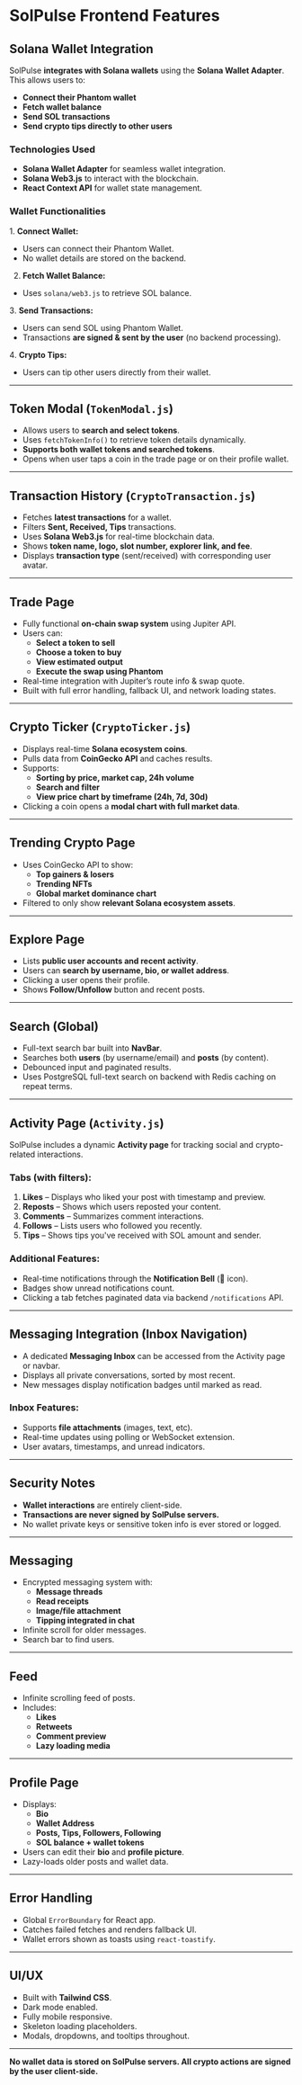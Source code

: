 # SolPulse Frontend Features

## Solana Wallet Integration
SolPulse **integrates with Solana wallets** using the **Solana Wallet Adapter**. This allows users to:
- **Connect their Phantom wallet**
- **Fetch wallet balance**
- **Send SOL transactions**
- **Send crypto tips directly to other users**

### Technologies Used
- **Solana Wallet Adapter** for seamless wallet integration.
- **Solana Web3.js** to interact with the blockchain.
- **React Context API** for wallet state management.

### Wallet Functionalities
1️. **Connect Wallet:**  
- Users can connect their Phantom Wallet.
- No wallet details are stored on the backend.

2. **Fetch Wallet Balance:**  
- Uses `solana/web3.js` to retrieve SOL balance.

3️. **Send Transactions:**  
- Users can send SOL using Phantom Wallet.
- Transactions **are signed & sent by the user** (no backend processing).

4️. **Crypto Tips:**  
- Users can tip other users directly from their wallet.

---

## Token Modal (`TokenModal.js`)
- Allows users to **search and select tokens**.
- Uses `fetchTokenInfo()` to retrieve token details dynamically.
- **Supports both wallet tokens and searched tokens**.
- Opens when user taps a coin in the trade page or on their profile wallet.

---

## Transaction History (`CryptoTransaction.js`)
- Fetches **latest transactions** for a wallet.
- Filters **Sent, Received, Tips** transactions.
- Uses **Solana Web3.js** for real-time blockchain data.
- Shows **token name, logo, slot number, explorer link, and fee**.
- Displays **transaction type** (sent/received) with corresponding user avatar.

---

## Trade Page
- Fully functional **on-chain swap system** using Jupiter API.
- Users can:
  - **Select a token to sell**
  - **Choose a token to buy**
  - **View estimated output**
  - **Execute the swap using Phantom**
- Real-time integration with Jupiter’s route info & swap quote.
- Built with full error handling, fallback UI, and network loading states.

---

## Crypto Ticker (`CryptoTicker.js`)
- Displays real-time **Solana ecosystem coins**.
- Pulls data from **CoinGecko API** and caches results.
- Supports:
  - **Sorting by price, market cap, 24h volume**
  - **Search and filter**
  - **View price chart by timeframe (24h, 7d, 30d)**
- Clicking a coin opens a **modal chart with full market data**.

---

## Trending Crypto Page
- Uses CoinGecko API to show:
  - **Top gainers & losers**
  - **Trending NFTs**
  - **Global market dominance chart**
- Filtered to only show **relevant Solana ecosystem assets**.

---

## Explore Page
- Lists **public user accounts and recent activity**.
- Users can **search by username, bio, or wallet address**.
- Clicking a user opens their profile.
- Shows **Follow/Unfollow** button and recent posts.

---

## Search (Global)
- Full-text search bar built into **NavBar**.
- Searches both **users** (by username/email) and **posts** (by content).
- Debounced input and paginated results.
- Uses PostgreSQL full-text search on backend with Redis caching on repeat terms.

---

## Activity Page (`Activity.js`)
SolPulse includes a dynamic **Activity page** for tracking social and crypto-related interactions.

### Tabs (with filters):
1. **Likes** – Displays who liked your post with timestamp and preview.
2. **Reposts** – Shows which users reposted your content.
3. **Comments** – Summarizes comment interactions.
4. **Follows** – Lists users who followed you recently.
5. **Tips** – Shows tips you've received with SOL amount and sender.

### Additional Features:
- Real-time notifications through the **Notification Bell** (🔔 icon).
- Badges show unread notifications count.
- Clicking a tab fetches paginated data via backend `/notifications` API.

---

## Messaging Integration (Inbox Navigation)
- A dedicated **Messaging Inbox** can be accessed from the Activity page or navbar.
- Displays all private conversations, sorted by most recent.
- New messages display notification badges until marked as read.

### Inbox Features:
- Supports **file attachments** (images, text, etc).
- Real-time updates using polling or WebSocket extension.
- User avatars, timestamps, and unread indicators.

---

## Security Notes
- **Wallet interactions** are entirely client-side.
- **Transactions are never signed by SolPulse servers.**
- No wallet private keys or sensitive token info is ever stored or logged.

---


## Messaging
- Encrypted messaging system with:
  - **Message threads**
  - **Read receipts**
  - **Image/file attachment**
  - **Tipping integrated in chat**
- Infinite scroll for older messages.
- Search bar to find users.

---

## Feed
- Infinite scrolling feed of posts.
- Includes:
  - **Likes**
  - **Retweets**
  - **Comment preview**
  - **Lazy loading media**

---

## Profile Page
- Displays:
  - **Bio**
  - **Wallet Address**
  - **Posts, Tips, Followers, Following**
  - **SOL balance + wallet tokens**
- Users can edit their **bio** and **profile picture**.
- Lazy-loads older posts and wallet data.

---

## Error Handling
- Global `ErrorBoundary` for React app.
- Catches failed fetches and renders fallback UI.
- Wallet errors shown as toasts using `react-toastify`.

---

## UI/UX
- Built with **Tailwind CSS**.
- Dark mode enabled.
- Fully mobile responsive.
- Skeleton loading placeholders.
- Modals, dropdowns, and tooltips throughout.

---

**No wallet data is stored on SolPulse servers. All crypto actions are signed by the user client-side.**
